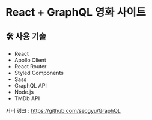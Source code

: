 # React + GraphQL 영화 사이트

## 🛠️ 사용 기술

- React
- Apollo Client
- React Router
- Styled Components
- Sass
- GraphQL API
- Node.js
- TMDb API

서버 링크 : https://github.com/secgyu/GraphQL
